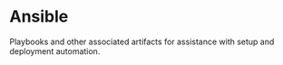 # Ansible

Playbooks and other associated artifacts for assistance with setup and deployment automation. 
